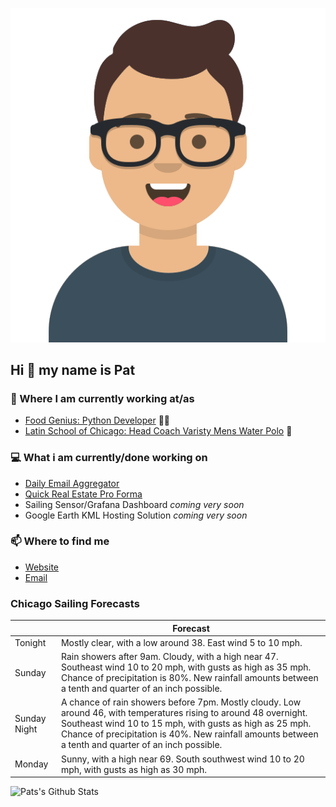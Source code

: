 [![Social banner for p-j-falconer](https://raw.githubusercontent.com/P-J-FALCONER/P-J-FALCONER/master/assets/avataaars.svg)](https://patfalconer.com/)
## Hi :wave: my name is Pat

### 💼 Where I am currently working at/as
- [Food Genius: Python Developer](https://getfoodgenius.com/) 🍔🐍
- [Latin School of Chicago: Head Coach Varisty Mens Water Polo](https://www.latinschool.org/) 🤽


### 💻 What i am currently/done working on
 - [Daily Email Aggregator](https://github.com/P-J-FALCONER/dott_daily_mail)
 - [Quick Real Estate Pro Forma](https://github.com/P-J-FALCONER/henry)
 - Sailing Sensor/Grafana Dashboard *coming very soon*
 - Google Earth KML Hosting Solution *coming very soon*

### 📫 Where to find me
 - [Website](https://patfalconer.com/)
 - [Email](mailto:patrick.j.falconer@gmail.com)


### Chicago Sailing Forecasts
|   | Forecast  |
|---|---|
| Tonight | Mostly clear, with a low around 38. East wind 5 to 10 mph. |
| Sunday | Rain showers after 9am. Cloudy, with a high near 47. Southeast wind 10 to 20 mph, with gusts as high as 35 mph. Chance of precipitation is 80%. New rainfall amounts between a tenth and quarter of an inch possible. |
| Sunday Night | A chance of rain showers before 7pm. Mostly cloudy. Low around 46, with temperatures rising to around 48 overnight. Southeast wind 10 to 15 mph, with gusts as high as 25 mph. Chance of precipitation is 40%. New rainfall amounts between a tenth and quarter of an inch possible. |
| Monday | Sunny, with a high near 69. South southwest wind 10 to 20 mph, with gusts as high as 30 mph. |

![Pats's Github Stats](https://github-readme-stats.vercel.app/api?username=p-j-falconer&show_icons=true&theme=radical)
